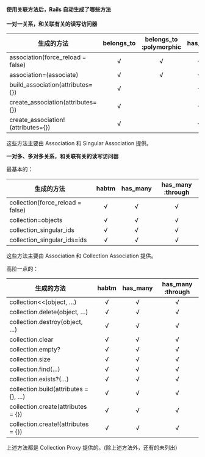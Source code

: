 #### 使用关联方法后，Rails 自动生成了哪些方法

**一对一关系，和关联有关的读写访问器**

| 生成的方法                 | belongs_to |  belongs_to :polymorphic | has_one|
|----------------------------------|:----------:|:------------:|:-------:|
|association(force_reload = false)                             |     √      |      √       |    √    |
|association=(associate)                     |     √      |      √       |    √    |
|build_association(attributes={})        |     √      |              |    √    |
|create_association(attributes={})       |     √      |              |    √    |
|create_association!(attributes={})      |     √      |              |    √    |

这些方法主要由 Association 和 Singular Association 提供。

**一对多、多对多关系，和关联有关的读写访问器**

最基本的：

| 生成的方法                 | habtm | has_many | has_many :through|
|----------------------------------|:-----:|:--------:|:--------:|
| collection(force_reload = false) | √ | √ | √ |
| collection=objects | √ | √ | √ |
| collection_singular_ids | √ | √ | √ |
| collection_singular_ids=ids | √ | √ | √ |

这些方法主要由 Association 和 Collection Association 提供。

高阶一点的：

| 生成的方法                 | habtm | has_many | has_many :through|
|----------------------------------|:-----:|:--------:|:--------:|
| collection<<(object, …) | √ | √ | √ |
| collection.delete(object, …) | √ | √ | √ |
| collection.destroy(object, …) | √ | √ | √ |
| collection.clear | √ | √ | √ |
| collection.empty? | √ | √ | √ |
| collection.size | √ | √ | √ |
| collection.find(…) | √ | √ | √ |
| collection.exists?(…) | √ | √ | √ |
| collection.build(attributes = {}, …) | √ | √ | √ |
| collection.create(attributes = {}) | √ | √ | √ |
| collection.create!(attributes = {}) | √ | √ | √ |

上述方法都是 Collection Proxy 提供的。(除上述方法外，还有的未列出)

